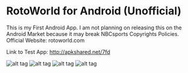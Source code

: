 # RotoWorld for Android (Unofficial)

This is my First Android App. I am not planning on releasing this on the Android Market because it may break NBCsports Copyrights Policies. Official Website: rotoworld.com

Link to Test App: http://apkshared.net/7fd

![alt tag](http://i.imgur.com/hnJN9vE.png)
![alt tag](http://i.imgur.com/4aPaQRL.png)
![alt tag](http://i.imgur.com/cGPC03m.png)
![alt tag](http://i.imgur.com/5JP7B0f.png)
